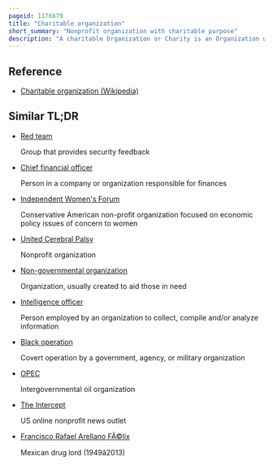 ```yaml
---
pageid: 1176679
title: "Charitable organization"
short_summary: "Nonprofit organization with charitable purpose"
description: "A charitable Organization or Charity is an Organization whose primary Objectives are philanthropy and social Well-Being."
---
```


## Reference

- [Charitable organization (Wikipedia)](https://en.wikipedia.org/?curid=1176679)

## Similar TL;DR

- [Red team](/tldr/en/red-team)

  Group that provides security feedback

- [Chief financial officer](/tldr/en/chief-financial-officer)

  Person in a company or organization responsible for finances

- [Independent Women's Forum](/tldr/en/independent-womens-forum)

  Conservative American non-profit organization focused on economic policy issues of concern to women

- [United Cerebral Palsy](/tldr/en/united-cerebral-palsy)

  Nonprofit organization

- [Non-governmental organization](/tldr/en/non-governmental-organization)

  Organization, usually created to aid those in need

- [Intelligence officer](/tldr/en/intelligence-officer)

  Person employed by an organization to collect, compile and/or analyze information

- [Black operation](/tldr/en/black-operation)

  Covert operation by a government, agency, or military organization

- [OPEC](/tldr/en/opec)

  Intergovernmental oil organization

- [The Intercept](/tldr/en/the-intercept)

  US online nonprofit news outlet

- [Francisco Rafael Arellano FÃ©lix](/tldr/en/francisco-rafael-arellano-felix)

  Mexican drug lord (1949â2013)
